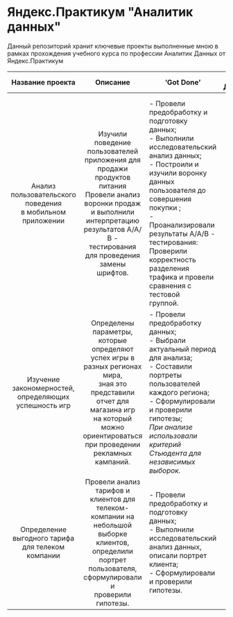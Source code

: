 # Яндекс.Практикум "Аналитик данных"
Данный репозиторий хранит ключевые проекты выполненные мною в рамках прохождения учебного курса по профессии Аналитик Данных от Яндекс.Практикум


| **Название проекта** | **Описание** | ‘Got Done’  | **Сфера Деятельности** | **Стек** |
|:---:|:---:|---|:---:|:---:|
|  |  |  |  |  |
|  |  |  |  |  |
| Анализ пользовательского поведения <br>в мобильном приложении | Изучили поведение пользователей приложения для продажи продуктов питания<br>Провели анализ воронки продаж и выполнили<br>интерпретацию результатов А/А/В - тестирования для проведения замены шрифтов. | - Провели предобработку и подготовку данных;<br>- Выполнили исследовательский анализ данных;<br>- Построили и изучили воронку данных пользователя до совершения<br>покупки ;<br>- Проанализировали результаты А/А/В - тестирования: Проверили <br>корректность разделения трафика и провели сравнения с тестовой <br>группой. | Стартапы<br>Бизнес<br>Интернет-сервисы | `A/B-тестирование`<br>`Python`<br>`Pandas`<br>`Matplotlib`<br>`Seaborn`<br>`событийная аналитика`<br>`продуктовые метрики`<br>`Plotly`<br>`проверка статистических гипотез` |
| Изучение закономерностей, <br>определяющих успешность игр | Определены параметры, которые определяют успех игры в разных регионах мира, <br>зная это представили отчет для магазина игр <br>на который можно ориентироваться при проведении рекламных кампаний. | - Провели предобработку данных;<br>- Выбрали актуальный период для анализа;<br>- Составили портреты пользователей каждого региона;<br>- Сформулировали и проверили гипотезы;<br>_При анализе использовали критерий Стьюдента для независимых выборок._ | Gamedev<br>Интернет-магазины | `Python`<br>`Pandas`<br>`NumPy`<br>`Matplotlib`<br>`предобработка данных`<br>`исследовательский анализ данных`<br>`описательная статистика`<br>`проверка статистических гипотез` |
| Определение выгодного тарифа <br>для телеком компании | Провели анализ тарифов и клиентов для телеком-компании на небольшой <br>выборке клиентов, определили портрет пользователя, сформулировали и<br>проверили гипотезы. | - Провели предобработку и подготовку данных;<br>- Выполнили исследовательский анализ данных, описали портрет клиента;<br>- Сформулировали и проверили гипотезы. | Телеком | `Python`<br>`Pandas`<br>`Matplotlib`<br>`NumPy`<br>`SciPy`<br>`описательная статистика`<br>`проверка статистических гипотез` |

 
